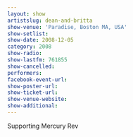 ```yaml
---
layout: show
artistslug: dean-and-britta
show-venue: 'Paradise, Boston MA, USA'
show-setlist: 
show-date: 2008-12-05
category: 2008
show-radio: 
show-lastfm: 761855
show-cancelled: 
performers: 
facebook-event-url: 
show-poster-url: 
show-ticket-url: 
show-venue-website: 
show-additional: 
---
```


Supporting Mercury Rev